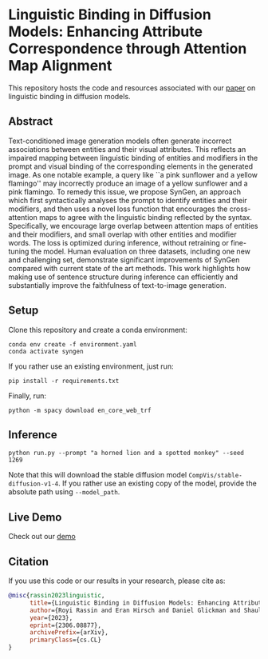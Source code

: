 # Linguistic Binding in Diffusion Models: Enhancing Attribute Correspondence through Attention Map Alignment

This repository hosts the code and resources associated with our [paper](https://arxiv.org/abs/2306.08877) on linguistic binding in diffusion models.

## Abstract
Text-conditioned image generation models often generate incorrect associations between entities and their visual attributes. This reflects an impaired mapping between linguistic binding of entities and modifiers in the prompt and visual binding of the corresponding elements in the generated image. As one notable example, a query like ``a pink sunflower and a yellow flamingo'' may incorrectly produce an image of a yellow sunflower and a pink flamingo. To remedy this issue, we propose SynGen, an approach which first syntactically analyses the prompt to identify entities and their modifiers, and then uses a novel loss function that encourages the cross-attention maps to agree with the linguistic binding reflected by the syntax. Specifically, we encourage large overlap between attention maps of entities and their modifiers, and small overlap with other entities and modifier words. The loss is optimized during inference, without retraining or fine-tuning the model. Human evaluation on three datasets, including one new and challenging set, demonstrate significant improvements of SynGen compared with current state of the art methods. This work highlights how making use of sentence structure during inference can efficiently and substantially improve the faithfulness of text-to-image generation.

## Setup
Clone this repository and create a conda environment:
```
conda env create -f environment.yaml
conda activate syngen
```

If you rather use an existing environment, just run:
```
pip install -r requirements.txt
```

Finally, run:
```
python -m spacy download en_core_web_trf
```

## Inference
```
python run.py --prompt "a horned lion and a spotted monkey" --seed 1269
```

Note that this will download the stable diffusion model `CompVis/stable-diffusion-v1-4`. If you rather use an existing copy of the model, provide the absolute path using `--model_path`.

## Live Demo

Check out our [demo](https://huggingface.co/spaces/Royir/SynGen)

## Citation

If you use this code or our results in your research, please cite as:

```bibtex
@misc{rassin2023linguistic,
      title={Linguistic Binding in Diffusion Models: Enhancing Attribute Correspondence through Attention Map Alignment}, 
      author={Royi Rassin and Eran Hirsch and Daniel Glickman and Shauli Ravfogel and Yoav Goldberg and Gal Chechik},
      year={2023},
      eprint={2306.08877},
      archivePrefix={arXiv},
      primaryClass={cs.CL}
}


